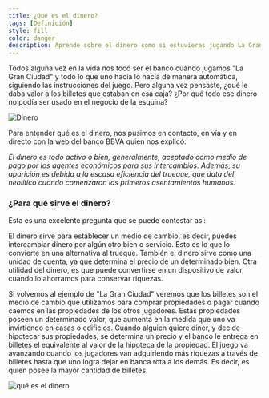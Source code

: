 ```yaml
---
title: ¿Qué es el dinero?
tags: [Definición]
style: fill
color: danger
description: Aprende sobre el dinero como si estuvieras jugando La Gran Ciudad.
---
```


Todos alguna vez en la vida nos tocó ser el banco cuando jugamos "La Gran Ciudad" y todo lo que uno hacía lo hacía de manera automática, siguiendo las instrucciones del juego. Pero alguna vez pensaste, ¿qué le daba valor a los billetes que estaban en esa caja? ¿Por qué todo ese dinero no podía ser usado en el negocio de la esquina?

![Dinero](https://www.huevadas.net/hacer/memes-y-graficos/uploads/memes/Oct2015/hrhu.jpg)


Para entender qué es el dinero, nos pusimos en contacto, en vía y en directo con la web del banco BBVA quien nos explicó:

*El dinero es todo activo o bien, generalmente, aceptado como medio de pago por los agentes económicos para sus intercambios. Además, su aparición es debida a la escasa eficiencia del trueque, que data del neolítico cuando comenzaron los primeros asentamientos humanos.*


### ¿Para qué sirve el dinero?

Esta es una excelente pregunta que se puede contestar así:

El dinero sirve para establecer un medio de cambio, es decir, puedes intercambiar dinero por algún otro bien o servicio. Esto es lo que lo convierte en una alternativa al trueque. También el dinero sirve como una unidad de cuenta, ya que determina el precio de un determinado bien. Otra utilidad del dinero, es que puede convertirse en un dispositivo de valor cuando lo ahorramos para conservar riquezas.

Si volvemos al ejemplo de "La Gran Ciudad" veremos que los billetes son el medio de cambio que utilizamos para comprar propiedades o pagar cuando caemos en las propiedades de los otros jugadores. Estas propiedades poseen un determinado valor, que aumenta en la medida que uno va invirtiendo en casas o edificios. Cuando alguien quiere diner, y decide hipotecar sus propiedades, se determina un precio y el banco le entrega en billetes el equivalente al valor de la hipoteca de la propiedad. El juego va avanzando cuando los jugadores van adquiriendo más riquezas a través de billetes hasta que uno logra dejar en banca rota a los demás. Es decir, es quien posee la mayor cantidad de billetes.

![qué es el dinero](https://www.codigo13parral.com/wp-content/uploads/2018/03/di-caprio-tirando-billetes.jpg)
